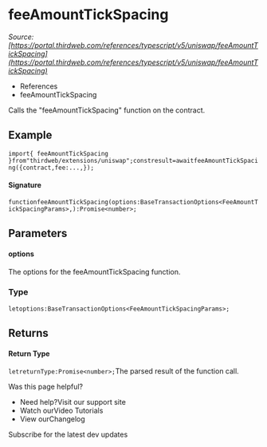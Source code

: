 # feeAmountTickSpacing

*Source: [https://portal.thirdweb.com/references/typescript/v5/uniswap/feeAmountTickSpacing](https://portal.thirdweb.com/references/typescript/v5/uniswap/feeAmountTickSpacing)*

* References
* feeAmountTickSpacing

Calls the "feeAmountTickSpacing" function on the contract.

## Example

`import{ feeAmountTickSpacing }from"thirdweb/extensions/uniswap";constresult=awaitfeeAmountTickSpacing({contract,fee:...,});`
#### Signature

`functionfeeAmountTickSpacing(options:BaseTransactionOptions<FeeAmountTickSpacingParams>,):Promise<number>;`
## Parameters

#### options

The options for the feeAmountTickSpacing function.

### Type

`letoptions:BaseTransactionOptions<FeeAmountTickSpacingParams>;`
## Returns

#### Return Type

`letreturnType:Promise<number>;`The parsed result of the function call.

Was this page helpful?

* Need help?Visit our support site
* Watch ourVideo Tutorials
* View ourChangelog

Subscribe for the latest dev updates

